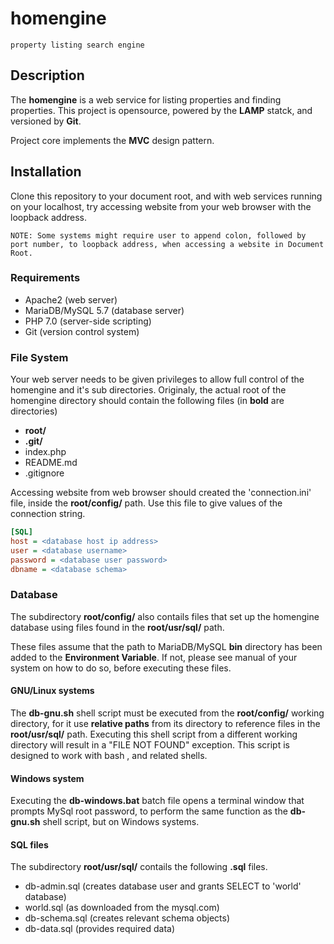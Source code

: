 # homengine
``` 
property listing search engine 
```

## Description

The **homengine** is a web service for listing properties and finding properties. 
This project is opensource, powered by the **LAMP** statck, and versioned by **Git**.

Project core implements the **MVC** design pattern.

## Installation
Clone this repository to your document root, and with web services running on your localhost, try accessing website from your web browser with the loopback address.
```
NOTE: Some systems might require user to append colon, followed by port number, to loopback address, when accessing a website in Document Root.
```
### Requirements
* Apache2 (web server)
* MariaDB/MySQL 5.7 (database server)
* PHP 7.0 (server-side scripting)
* Git (version control system)

### File System
Your web server needs to be given privileges to allow full control of the homengine and it's sub directories.
Originaly, the actual root of the homengine directory should contain the following files (in **bold** are directories)
* **root/**
* **.git/**
* index.php
* README.md
* .gitignore

Accessing website from web browser should created the 'connection.ini' file, inside the **root/config/** path. Use this file to give values of the connection string.
```ini
[SQL]
host = <database host ip address>
user = <database username>
password = <database user password>
dbname = <database schema>
```
### Database
The subdirectory **root/config/** also contails files that set up the homengine database using files found in the **root/usr/sql/** path.

These files assume that the path to MariaDB/MySQL **bin** directory has been added to the **Environment Variable**.
If not, please see manual of your system on how to do so, before executing these files.

#### GNU/Linux systems
The **db-gnu.sh** shell script must be executed from the **root/config/** working directory, for it use **relative paths** from its directory to reference files in the **root/usr/sql/** path. Executing this shell script from a different working directory will result in a "FILE NOT FOUND" exception.
This script is designed to work with bash , and related shells.

#### Windows system
Executing the **db-windows.bat** batch file opens a terminal window that prompts MySql root password, to perform the same function as the **db-gnu.sh** shell script, but on Windows systems.

#### SQL files
The subdirectory **root/usr/sql/** contails the following **.sql** files.
* db-admin.sql (creates database user and grants SELECT to 'world' database)
* world.sql	(as downloaded from the mysql.com)
* db-schema.sql	(creates relevant schema objects)
* db-data.sql	(provides required data)

